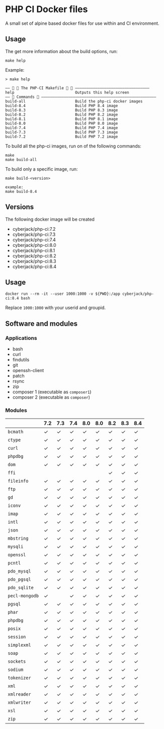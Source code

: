 # PHP CI Docker files

A small set of alpine based docker files for use within and CI environment.

## Usage

The get more information about the build options, run:

    make help

Example:

    > make help

    —— 🎵 🐳 The PHP-CI Makefile 🐳 🎵 —————————————————————————————————
    help                           Outputs this help screen
    —— 🐘 Commands 🐘 ———————————————————————————————————————————————————
    build-all                      Build the php-ci docker images
    build-8.4                      Build PHP 8.4 image
    build-8.3                      Build PHP 8.3 image
    build-8.2                      Build PHP 8.2 image
    build-8.1                      Build PHP 8.1 image
    build-8.0                      Build PHP 8.0 image
    build-7.4                      Build PHP 7.4 image
    build-7.3                      Build PHP 7.3 image
    build-7.2                      Build PHP 7.2 image

To build all the php-ci images, run on of the following commands: 

    make
    make build-all

To build only a specific image, run:

    make build-<version>
    
    example:
    make build-8.4

## Versions

The following docker image will be created

* cyberjack/php-ci:7.2
* cyberjack/php-ci:7.3
* cyberjack/php-ci:7.4
* cyberjack/php-ci:8.0
* cyberjack/php-ci:8.1
* cyberjack/php-ci:8.2
* cyberjack/php-ci:8.3
* cyberjack/php-ci:8.4

## Usage

    docker run --rm -it --user 1000:1000 -v ${PWD}:/app cyberjack/php-ci:8.4 bash

Replace `1000:1000` with your userid and groupid.

## Software and modules

### Applications

* bash
* curl
* findutils
* git
* openssh-client
* patch
* rsync
* zip
* composer 1 (executable as `composer1`)
* composer 2 (executable as `composer`)

### Modules

|                | 7.2     | 7.3     | 7.4     | 8.0     | 8.0     | 8.2     | 8.3     | 8.4     |
|----------------|---------|---------|---------|---------|---------|---------|---------|---------|
| `bcmath`       | &check; | &check; | &check; | &check; | &check; | &check; | &check; | &check; |
| `ctype`        | &check; | &check; | &check; | &check; | &check; | &check; | &check; | &check; |
| `curl`         | &check; | &check; | &check; | &check; | &check; | &check; | &check; | &check; |
| `phpdbg`       | &check; | &check; | &check; | &check; | &check; | &check; | &check; | &check; |
| `dom`          | &check; | &check; | &check; | &check; | &check; | &check; | &check; | &check; |
| `ffi`          |         |         |         |         |         | &check; | &check; | &check; |
| `fileinfo`     | &check; | &check; | &check; | &check; | &check; | &check; | &check; | &check; |
| `ftp`          | &check; | &check; | &check; | &check; | &check; | &check; | &check; | &check; |
| `gd`           | &check; | &check; | &check; | &check; | &check; | &check; | &check; | &check; |
| `iconv`        | &check; | &check; | &check; | &check; | &check; | &check; | &check; | &check; |
| `imap`         | &check; | &check; | &check; | &check; | &check; | &check; | &check; | &check; |
| `intl`         | &check; | &check; | &check; | &check; | &check; | &check; | &check; | &check; |
| `json`         | &check; | &check; | &check; | &check; | &check; | &check; | &check; | &check; |
| `mbstring`     | &check; | &check; | &check; | &check; | &check; | &check; | &check; | &check; |
| `mysqli`       | &check; | &check; | &check; | &check; | &check; | &check; | &check; | &check; |
| `openssl`      | &check; | &check; | &check; | &check; | &check; | &check; | &check; | &check; |
| `pcntl`        | &check; | &check; | &check; | &check; | &check; | &check; | &check; | &check; |
| `pdo_mysql`    | &check; | &check; | &check; | &check; | &check; | &check; | &check; | &check; |
| `pdo_pgsql`    | &check; | &check; | &check; | &check; | &check; | &check; | &check; | &check; |
| `pdo_sqlite`   | &check; | &check; | &check; | &check; | &check; | &check; | &check; | &check; |
| `pecl-mongodb` | &check; |         | &check; | &check; | &check; | &check; | &check; | &check; |
| `pgsql`        | &check; | &check; | &check; | &check; | &check; | &check; | &check; | &check; |
| `phar`         | &check; | &check; | &check; | &check; | &check; | &check; | &check; | &check; |
| `phpdbg`       | &check; | &check; | &check; | &check; | &check; | &check; | &check; | &check; |
| `posix`        | &check; | &check; | &check; | &check; | &check; | &check; | &check; | &check; |
| `session`      | &check; | &check; | &check; | &check; | &check; | &check; | &check; | &check; |
| `simplexml`    | &check; | &check; | &check; | &check; | &check; | &check; | &check; | &check; |
| `soap`         | &check; | &check; | &check; | &check; | &check; | &check; | &check; | &check; |
| `sockets`      | &check; | &check; | &check; | &check; | &check; | &check; | &check; | &check; |
| `sodium`       | &check; | &check; | &check; | &check; | &check; | &check; | &check; | &check; |
| `tokenizer`    | &check; | &check; | &check; | &check; | &check; | &check; | &check; | &check; |
| `xml`          | &check; | &check; | &check; | &check; | &check; | &check; | &check; | &check; |
| `xmlreader`    | &check; | &check; | &check; | &check; | &check; | &check; | &check; | &check; |
| `xmlwriter`    | &check; | &check; | &check; | &check; | &check; | &check; | &check; | &check; |
| `xsl`          | &check; | &check; | &check; | &check; | &check; | &check; | &check; | &check; |
| `zip`          | &check; | &check; | &check; | &check; | &check; | &check; | &check; | &check; |
